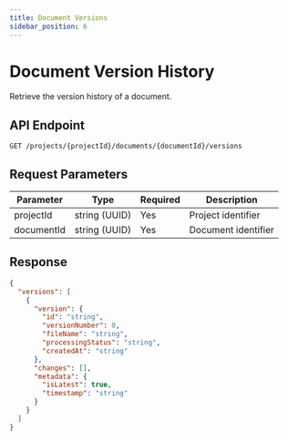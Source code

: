 ```yaml
---
title: Document Versions
sidebar_position: 6
---
```


# Document Version History

Retrieve the version history of a document.

## API Endpoint

```http
GET /projects/{projectId}/documents/{documentId}/versions
```

## Request Parameters

| Parameter | Type | Required | Description |
|-----------|------|----------|-------------|
| projectId | string (UUID) | Yes | Project identifier |
| documentId | string (UUID) | Yes | Document identifier |

## Response

```json
{
  "versions": [
    {
      "version": {
        "id": "string",
        "versionNumber": 0,
        "fileName": "string",
        "processingStatus": "string",
        "createdAt": "string"
      },
      "changes": [],
      "metadata": {
        "isLatest": true,
        "timestamp": "string"
      }
    }
  ]
}
```